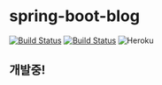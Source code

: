 # spring-boot-blog

[![Build Status](https://semaphoreci.com/api/v1/wonwoo/spring-boot-blog/branches/master/badge.svg)](https://semaphoreci.com/wonwoo/spring-boot-blog)
[![Build Status](https://travis-ci.org/wonwoo/spring-boot-blog.svg?branch=master)](https://travis-ci.org/wonwoo/spring-boot-blog)
![Heroku](http://heroku-badge.herokuapp.com/?app=spring-boot-blog&style=flat&svg=1)

## 개발중!
